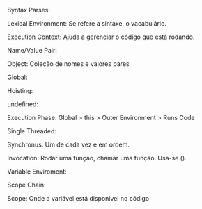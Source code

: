 Syntax Parses:

Lexical Environment:
    Se refere a sintaxe, o vacabulário.

Execution Context:
    Ajuda a gerenciar o código que está rodando.

Name/Value Pair:

Object: Coleção de nomes e valores pares

Global:

Hoisting:

undefined:

Execution Phase: Global > this > Outer Environment > Runs Code

Single Threaded:

Synchronus: Um de cada vez e em ordem.

Invocation: Rodar uma função, chamar uma função. Usa-se ().

Variable Enviroment: 

Scope Chain:

Scope: Onde a variável está disponivel no código

